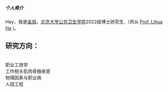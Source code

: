 ##### 个人简介   

Hey，我是[金旭](https://github.com/xjinlz)，[北京大学公共卫生学院](https://sph.pku.edu.cn/index.htm)2022级博士研究生,（师从 [Prof. Lihua He](https://sph.pku.edu.cn/info/1471/3844.htm) )。

## 研究方向：   
<br>职业工效学    
<br>工作相关肌肉骨骼疾患     
<br>物理因素与职业病   
<br>人因工程   

